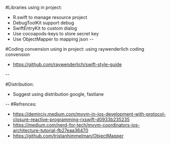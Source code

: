 #Libraries using in project:

* R.swift to manage resource project
* DebugToolKit support debug
* SwiftEntryKit to custom dialog
* Use cocoapods-keys to store secret key
* Use ObjectMapper to mapping json
--

#Coding convension using in project:
using raywenderlich coding convension 

* https://github.com/raywenderlich/swift-style-guide

--

#Distribution:
- Suggest using distribution google, fastlane

--
#Refrences: 

* https://demirciy.medium.com/mvvm-in-ios-development-with-protocol-closure-reactive-programming-rxswift-d0933b235235
* https://medium.com/nerd-for-tech/mvvm-coordinators-ios-architecture-tutorial-fb27eaa36470
* https://github.com/tristanhimmelman/ObjectMapper